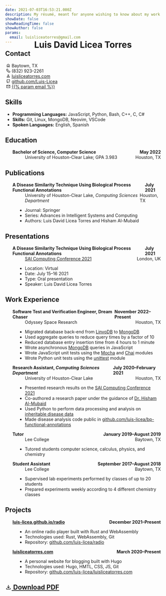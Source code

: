 ```yaml
---
date: 2021-07-03T16:53:21.000Z
description: My résumé, meant for anyone wishing to know about my work.
showDate: false
showReadingTime: false
showAuthor: false
params:
  email: luisliceatorres@gmail.com
---
```


<style>
  /* Do not show title automatically generated by Jekyll. */
  .post-title {
    display: none;
  }
  /* Move up custom title to match position of title generated by Jekyll. */
  .title {
    margin: -30px !important;
  }
  /* Horizontally fill space between elements. */
  .hfill {
    display: flex;
    justify-content: space-between;
    margin: 0 !important;
  }
  /* Make elements bold. */
  .bold {
    font-weight: bold;
  }
  /* Line up list element text after replacing bullet points with icons. */
  #general-info {
    /* Put the icons where the bullet points would be. */
    text-indent: -1.3rem;
    /* Do not show bullet points. */
    list-style: none;
  }
  svg {
    display: inline-block;
    vertical-align: middle;
  }
</style>
<h1 align="center" class="title">Luis David Licea Torres</h1>
<h2>Contact</h2>
<ul id="general-info">
  <li>
    <!-- Home icon. -->
    <svg xmlns="http://www.w3.org/2000/svg" aria-hidden="true" role="img" style="vertical-align: -0.125em;" width="1em" height="1em" preserveAspectRatio="xMidYMid meet" viewBox="0 0 24 24"><path fill="currentColor" d="M6 19h3v-6h6v6h3v-9l-6-4.5L6 10Zm-2 2V9l8-6l8 6v12h-7v-6h-2v6Zm8-8.75Z"/></svg>
    Baytown, TX
  </li>
  <li>
    <!-- Phone icon. -->
    <svg xmlns="http://www.w3.org/2000/svg" aria-hidden="true" role="img" style="vertical-align: -0.125em;" width="1em" height="1em" preserveAspectRatio="xMidYMid meet" viewBox="0 0 24 24"><path fill="none" stroke="currentColor" stroke-linecap="round" stroke-linejoin="round" stroke-width="2" d="M10.554 6.24L7.171 2.335c-.39-.45-1.105-.448-1.558.006L2.831 5.128c-.828.829-1.065 2.06-.586 3.047a29.207 29.207 0 0 0 13.561 13.58c.986.479 2.216.242 3.044-.587l2.808-2.813c.455-.455.456-1.174.002-1.564l-3.92-3.365c-.41-.352-1.047-.306-1.458.106l-1.364 1.366a.462.462 0 0 1-.553.088a14.557 14.557 0 0 1-5.36-5.367a.463.463 0 0 1 .088-.554l1.36-1.361c.412-.414.457-1.054.101-1.465Z"/></svg>
    (832) 923-2261
  </li>
  <li>
    <!-- Person icon. -->
    <svg xmlns="http://www.w3.org/2000/svg" aria-hidden="true" role="img" style="vertical-align: -0.125em;" width="1em" height="1em" preserveAspectRatio="xMidYMid meet" viewBox="0 0 24 24"><path fill="currentColor" d="M12 12q-1.65 0-2.825-1.175Q8 9.65 8 8q0-1.65 1.175-2.825Q10.35 4 12 4q1.65 0 2.825 1.175Q16 6.35 16 8q0 1.65-1.175 2.825Q13.65 12 12 12Zm-8 8v-2.8q0-.85.438-1.563q.437-.712 1.162-1.087q1.55-.775 3.15-1.163Q10.35 13 12 13t3.25.387q1.6.388 3.15 1.163q.725.375 1.162 1.087Q20 16.35 20 17.2V20Zm2-2h12v-.8q0-.275-.137-.5q-.138-.225-.363-.35q-1.35-.675-2.725-1.013Q13.4 15 12 15t-2.775.337Q7.85 15.675 6.5 16.35q-.225.125-.362.35q-.138.225-.138.5Zm6-8q.825 0 1.413-.588Q14 8.825 14 8t-.587-1.412Q12.825 6 12 6q-.825 0-1.412.588Q10 7.175 10 8t.588 1.412Q11.175 10 12 10Zm0-2Zm0 10Z"/></svg>
    <a href="http://luisliceatorres.com">luisliceatorres.com</a>
  </li>
  <li >
    <!-- GitHub icon. -->
    <svg xmlns="http://www.w3.org/2000/svg" aria-hidden="true" role="img" style="vertical-align: -0.125em;" width="1em" height="1em" preserveAspectRatio="xMidYMid meet" viewBox="0 0 48 48"><path fill="none" stroke="currentColor" stroke-linecap="round" stroke-width="4" d="M29.344 30.477c2.404-.5 4.585-1.366 6.28-2.638C38.52 25.668 40 22.314 40 19c0-2.325-.881-4.495-2.407-6.333c-.85-1.024 1.636-8.667-.573-7.638c-2.21 1.03-5.45 3.308-7.147 2.805A20.712 20.712 0 0 0 24 7c-1.8 0-3.532.223-5.147.635C16.505 8.232 14.259 6 12 5.029c-2.26-.97-1.026 6.934-1.697 7.766C8.84 14.605 8 16.729 8 19c0 3.314 1.79 6.668 4.686 8.84c1.93 1.446 4.348 2.368 7.054 2.822m0 0c-1.158 1.275-1.738 2.486-1.738 3.633v8.716m11.342-12.534c1.098 1.44 1.647 2.734 1.647 3.88v8.654M6 31.216c.899.11 1.566.523 2 1.24c.652 1.074 3.074 5.062 5.825 5.062h4.177"/></svg>
    <a href="https://github.com/Luis-Licea">github.com/Luis-Licea</a>
  </li>
  <li>
    <!-- Mail icon. -->
    <svg xmlns="http://www.w3.org/2000/svg" aria-hidden="true" role="img" style="vertical-align: -0.125em;" width="1em" height="1em" preserveAspectRatio="xMidYMid meet" viewBox="0 0 24 24"><path fill="currentColor" d="M2 20V4h20v16Zm10-7L4 8v10h16V8Zm0-2l8-5H4ZM4 8V6v2Z"/></svg>
    <a href="mailto:{{% param email %}}?subject=Reaching%20Out&amp;body=Hello%20Luis,">{{% param email %}}</a>
  </li>
</ul>
<h2>Skills</h2>
  <ul>
    <li><b>Programming Languages:</b> JavaScript, Python, Bash, C++, C, C#</li>
    <li><b>Skills:</b> Git, Linux, MongoDB, Neovim, VSCode</li>
    <li><b>Spoken Languages:</b> English, Spanish</li>
  </ul>
<h2>Education</h2>
<dl>
  <dt>
    <ul class="hfill bold">
      <span>Bachelor of Science, Computer Science</span>
      <span>May 2022</span>
    </ul>
  </dt>
  <dd>
    <ul class="hfill">
      <span>University of Houston-Clear Lake; GPA 3.983</span>
      <span>Houston, TX</span>
    </ul>
  </dd>
</dl>
<h2>Publications</h2>
<dl>
  <dt>
    <ul class="hfill bold">
      <span>A Disease Similarity Technique Using Biological Process Functional Annotations</span>
      <span>July 2021</span>
    </ul>
  </dt>
  <dd>
    <ul class="hfill">
      <span>University of Houston-Clear Lake, <em>Computing Sciences Department</em></span>
      <span>Houston, TX</span>
    </ul>
    <ul>
      <li>Journal: Springer</li>
      <li>Series: Advances in Intelligent Systems and Computing</li>
      <li>Authors: Luis David Licea Torres and Hisham Al-Mubaid</li>
    </ul>
  </dd>
</dl>
<h2>Presentations</h2>
<dl>
  <dt>
    <ul class="hfill bold">
      <span>A Disease Similarity Technique Using Biological Process Functional Annotations</span>
      <span>July 2021</span>
    </ul>
  </dt>
  <dd>
    <ul class="hfill">
      <span><a href="https://saiconference.com/Computing">SAI Computing Conference 2021</a></span>
      <span>London, UK</span>
    </ul>
    <ul>
      <li>Location: Virtual</li>
      <li>Date: July 15&ndash;16 2021</li>
      <li>Type: Oral presentation</li>
      <li>Speaker: Luis David Licea Torres</li>
    </ul>
  </dd>
</dl>
<h2>Work Experience</h2>
<dl>
  <dt>
    <ul class="hfill bold">
      <span>Software Test and Verification Engineer, Dream Chaser</span>
      <span>November 2022&ndash;Present</span>
    </ul>
  </dt>
  <dd>
    <ul class="hfill">
      <span>Odyssey Space Research</span>
      <span>Houston, TX</span>
    </ul>
    <ul>
      <li>Migrated database back-end from <a href="https://github.com/Ivshti/linvodb3">LinvoDB</a> to <a href="https://www.mongodb.com/">MongoDB</a></li>
      <li>Used aggregate queries to reduce query times by a factor of 10</li>
      <li>Reduced database entry insertion time from 4 hours to 1 minute</li>
      <li>Wrote asynchronous <a href="https://www.mongodb.com/">MongoDB</a> queries in JavaScript</li>
      <li>Wrote JavaScript unit tests using the <a href="https://mochajs.org/">Mocha</a> and <a href="https://www.chaijs.com/">Chai</a> modules</li>
      <li>Wrote Python unit tests using the <a href="https://docs.python.org/3/library/unittest.html">unittest</a> module</li>
    </ul>
  </dd>
  <dt>
    <ul class="hfill bold">
      <span>Research Assistant, <em>Computing Sciences Department</em></span>
      <span>July 2020&ndash;February 2021</span>
    </ul>
  </dt>
  <dd>
    <ul class="hfill">
      <span>University of Houston-Clear Lake</span>
      <span>Houston, TX</span>
    </ul>
    <ul>
      <li>Presented research results on the <a href="https://saiconference.com/Computing">SAI Computing Conference 2021</a></li>
      <li>Co-authored a research paper under the guidance of <a href="https://sce.uhcl.edu/almubaid/">Dr. Hisham Al-Mubaid</a></li>
      <li>Used Python to perform data processing and analysis on <a href="https://www.omim.org/">inheritable disease data</a></li>
      <li>Made disease analysis code public in <a href="https://github.com/Luis-Licea/BP-Functional-Annotations">github.com/luis-licea/bp-functional-annotations</a></li>
    </ul>
  </dd>
  <dt>
    <ul class="hfill bold">
      <span>Tutor</span>
      <span>January 2019&ndash;August 2019</span>
    </ul>
  </dt>
  <dd>
    <ul class="hfill">
      <span>Lee College</span>
      <span>Baytown, TX</span>
    </ul>
    <ul>
      <li>Tutored students computer science, calculus, physics, and chemistry</li>
    </ul>
  </dd>
  <dt>
    <ul class="hfill bold">
      <span>Student Assistant</span>
      <span>September 2017&ndash;August 2018</span>
    </ul>
  </dt>
  <dd>
    <ul class="hfill">
      <span>Lee College</span>
      <span>Baytown, TX</span>
    </ul>
    <ul>
      <li>Supervised lab experiments performed by classes of up to 20 students</li>
      <li>Prepared experiments weekly according to 4 different chemistry classes</li>
    </ul>
  </dd>
</dl>
<h2>Projects</h2>
<dl>
  <dt>
    <ul class="hfill bold">
      <span><a href="https://luis-licea.github.io/radio/">luis-licea.github.io/radio</a></span>
      <span>December 2021&ndash;Present</span>
    </ul>
  </dt>
  <dd>
    <ul>
      <li>An online radio player built with Rust and WebAssembly</li>
      <li>Technologies used: Rust, WebAssembly, Git</li>
      <li>Repository: <a href="https://github.com/Luis-Licea/radio">github.com/luis-licea/radio</a></li>
    </ul>
  </dd>
  <dt>
    <ul class="hfill bold">
      <span><a href="https://luisliceatorres.com">luisliceatorres.com</a></span>
      <span>March 2020&ndash;Present</span>
    </ul>
  </dt>
  <dd>
    <ul>
      <li>A personal website for blogging built with Hugo</li>
      <li>Technologies used: Hugo, HMTL, CSS, JS, Git</li>
      <li>Repository: <a href="https://github.com/Luis-Licea/luisliceatorres.com">github.com/luis-licea/luisliceatorres.com</a></li>
    </ul>
  </dd>
</dl>
<h2>
  <a href="./Luis David Licea Torres Resume.pdf" download="Luis David Licea Torres Resume.pdf">
    <!-- Download Icon. -->
    <!-- material-symbols:download-sharp -->
    <svg xmlns="http://www.w3.org/2000/svg" aria-hidden="true" role="img" style="vertical-align: -0.125em;" width="1em" height="1em" preserveAspectRatio="xMidYMid meet" viewBox="0 0 24 24"><path fill="currentColor" d="m12 16l-5-5l1.4-1.45l2.6 2.6V4h2v8.15l2.6-2.6L17 11Zm-8 4v-5h2v3h12v-3h2v5Z"/></svg>
    Download PDF
  </a>
</h2>
